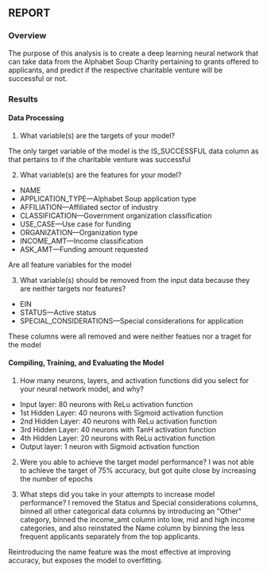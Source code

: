 ## REPORT

### Overview
The purpose of this analysis is to create a deep learning neural network that can take data from the Alphabet Soup Charity pertaining to grants offered to applicants, and predict if the respective charitable venture will be successful or not.

### Results
#### Data Processing
1. What variable(s) are the targets of your model?

The only target variable of the model is the IS_SUCCESSFUL data column as that pertains to if the charitable venture was successful

2. What variable(s) are the features for your model?

- NAME
- APPLICATION_TYPE—Alphabet Soup application type
- AFFILIATION—Affiliated sector of industry
- CLASSIFICATION—Government organization classification
- USE_CASE—Use case for funding
- ORGANIZATION—Organization type
- INCOME_AMT—Income classification
- ASK_AMT—Funding amount requested

Are all feature variables for the model

3. What variable(s) should be removed from the input data because they are neither targets nor features?
- EIN
- STATUS—Active status
- SPECIAL_CONSIDERATIONS—Special considerations for application

These columns were all removed and were neither featues nor a traget for the model


#### Compiling, Training, and Evaluating the Model
1. How many neurons, layers, and activation functions did you select for your neural network model, and why?
- Input layer: 80 neurons with ReLu activation function
- 1st Hidden Layer: 40 neurons with Sigmoid activation function
- 2nd Hidden Layer: 40 neurons with ReLu activation function
- 3rd Hidden Layer: 40 neurons with TanH activation function
- 4th Hidden Layer: 20 neurons with ReLu activation function
- Output layer: 1 neuron with Sigmoid activation function

2. Were you able to achieve the target model performance?
I was not able to achieve the target of 75% accuracy, but got quite close by increasing the number of epochs

3. What steps did you take in your attempts to increase model performance?
I removed the Status and Special considerations columns, binned all other categorical data columns by introducing an "Other" category, binned the income_amt column into low, mid and high income categories, and also reinstated the Name column by binning the less frequent applicants separately from the top applicants. 

Reintroducing the name feature was the most effective at improving accuracy, but exposes the model to overfitting.


